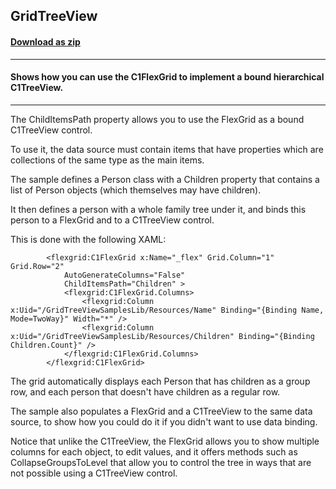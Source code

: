 ## GridTreeView
#### [Download as zip](https://downgit.github.io/#/home?url=https://github.com/GrapeCity/ComponentOne-UWP-Samples/tree/master/\C1.UWP.FlexGrid\CS\GridTreeView)
____
#### Shows how you can use the C1FlexGrid to implement a bound hierarchical C1TreeView.
____
The ChildItemsPath property allows you to use the FlexGrid as a bound C1TreeView 
control.

To use it, the data source must contain items that have properties which are 
collections of the same type as the main items.
	
The sample defines a Person class with a Children property that contains 
a list of Person objects (which themselves may have children). 

It then defines a person with a whole family tree under it, and binds this person
to a FlexGrid and to a C1TreeView control.

This is done with the following XAML:

```
        <flexgrid:C1FlexGrid x:Name="_flex" Grid.Column="1" Grid.Row="2" 
            AutoGenerateColumns="False" 
            ChildItemsPath="Children" >
            <flexgrid:C1FlexGrid.Columns>
                <flexgrid:Column x:Uid="/GridTreeViewSamplesLib/Resources/Name" Binding="{Binding Name, Mode=TwoWay}" Width="*" />
                <flexgrid:Column x:Uid="/GridTreeViewSamplesLib/Resources/Children" Binding="{Binding Children.Count}" />
            </flexgrid:C1FlexGrid.Columns>
        </flexgrid:C1FlexGrid>
```
The grid automatically displays each Person that has children as a group row, and each 
person that doesn't have children as a regular row.

The sample also populates a FlexGrid and a C1TreeView to the same data source, to show
how you could do it if you didn't want to use data binding.

Notice that unlike the C1TreeView, the FlexGrid allows you to show multiple columns for each
object, to edit values, and it offers methods such as CollapseGroupsToLevel that allow you 
to control the tree in ways that are not possible using a C1TreeView control.

